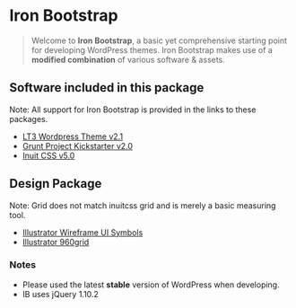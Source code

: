 # Iron Bootstrap

> Welcome to **Iron Bootstrap**, a basic yet comprehensive starting point for developing WordPress themes. Iron Bootstrap makes use of a **modified combination** of various software & assets.

## Software included in this package
Note: All support for Iron Bootstrap is provided in the links to these packages.

- [LT3 Wordpress Theme v2.1](https://github.com/beaucharman/lt3)
- [Grunt Project Kickstarter v2.0](https://github.com/beaucharman/grunt-project-kickstarter)
- [Inuit CSS v5.0](http://inuitcss.com)

## Design Package
Note: Grid does not match inuitcss grid and is merely a basic measuring tool.
- [Illustrator Wireframe UI Symbols](http://dribbble.com/shots/760177-Wireframe-Blueprint-Kit)
- [Illustrator 960grid](http://960.gs/)

### Notes
- Please used the latest **stable** version of WordPress when developing.
- IB uses jQuery 1.10.2
